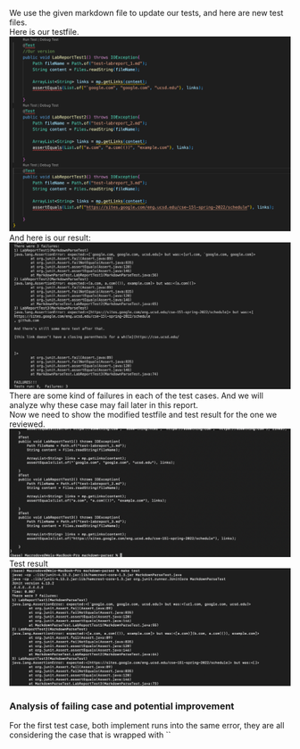 We use the given markdown file to update our tests, and here are new test files.  
Here is our testfile.  
![](LR4/LR4_omt.png)  
And here is our result:  
![](LR4/LR4_of.png)  
There are some kind of failures in each of the test cases. And we will analyze why these case may fail later in this report.  
Now we need to show the modified testfile and test result for the one we reviewed.  
![](LR4/LR4_tmt.png)  
Test result  
![](LR4/LR4_tf.png)  
### Analysis of failing case and potential improvement  
For the first test case, both implement runs into the same error, they are all considering the case that is wrapped with \``
